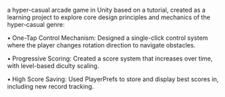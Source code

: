 a hyper-casual arcade game in Unity based on a tutorial, created as a learning
project to explore core design principles and mechanics of the hyper-casual genre:

• One-Tap Control Mechanism: Designed a single-click control system where the player
changes rotation direction to navigate obstacles.

• Progressive Scoring: Created a score system that increases over time, with level-based
di­culty scaling.

• High Score Saving: Used PlayerPrefs to store and display best scores in, including new
record tracking.

